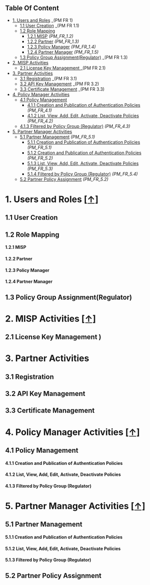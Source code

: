 ## Table Of Content
- [1. Users and Roles](#1-user-and-roles) _(PM FR 1)
  * [1.1 User Creation](#11-user-creation) _(PM FR 1.1)
  * [1.2 Role Mapping](#12-role-mapping)
    * [1.2.1 MISP](#121-misp) _(PM_FR_1.2)_
    * [1.2.2 Partner](#122-partner) _(PM_FR_1.3)_
    * [1.2.3 Policy Manager](#123-policy-manager) _(PM_FR_1.4)_
    * [1.2.4 Partner Manager](#124-partner-manager) _(PM_FR_1.5)_
  * [1.3 Policy Group Assignment(Regulator)](#13-policy-group-assignment-regulator) _(PM FR 1.3)
- [2. MISP Activities](#2-misp-activities-)
  * [2.1 License Key Management ](#21-license-key-management-) _(PM FR 2.1)
- [3. Partner Activities](#3-partner-activities-)
  * [3.1 Registration](#31-registration) _(PM FR 3.1)
  * [3.2 API Key Management](#32-api-key-management) _(PM FR 3.2)
  * [3.3 Certificate Management](#33-certificate-management) _(PM FR 3.3)
- [4. Policy Manager Activities](#4-policy-manager-activities-)
  * [4.1 Policy Management](#41-policy-management-)
    * [4.1.1 Creation and Publication of Authentication Policies](#411-creation-and-publication-of-authentication-policies) _(PM_FR_4.1)_
    * [4.1.2 List, View, Add, Edit, Activate, Deactivate Policies](#412-list-view-add-edit-activate-deactivate-policies) _(PM_FR_4.2)_
   * [4.1.3 Filtered by Policy Group (Regulator)](#413-filtered-by-policy-group-regulator) _(PM_FR_4.3)_
- [5. Partner Manager Activities](#5-partner-manager-activities-)
  * [5.1 Partner Management](#51-partner-management-) _(PM_FR_5.1)_
    * [5.1.1 Creation and Publication of Authentication Policies](#511-creation-and-publication-of-authentication-policies ) _(PM_FR_5.1)_
    * [5.1.2 Creation and Publication of Authentication Policies](#512-creation-and-publication-of-authentication-policies ) _(PM_FR_5.2)_
    * [5.1.3 List, View, Add, Edit, Activate, Deactivate Policies](#413-list-view-add-edit-activate-deactivate-policies) _(PM_FR_5.3)_
    * [5.1.4 Filtered by Policy Group (Regulator)](#514-filtered-by-policy-group-regulator) _(PM_FR_5.4)_
  * [5.2 Partner Policy Assignment](#52-partner-policy-assignment-) _(PM_FR_5.2)_
 
# 1. Users and Roles [**[↑]**](#table-of-content)	 
## 1.1 User Creation 
## 1.2 Role Mapping 
#### 1.2.1 MISP
#### 1.2.2 Partner
#### 1.2.3 Policy Manager
#### 1.2.4 Partner Manager
## 1.3 Policy Group Assignment(Regulator) 
# 2. MISP Activities [**[↑]**](#table-of-content)	 
## 2.1 License Key Management )
# 3. Partner Activities 
## 3.1 Registration  
## 3.2 API Key Management  
## 3.3 Certificate Management 
# 4. Policy Manager Activities [**[↑]**](#table-of-content)
## 4.1 Policy Management
#### 4.1.1 Creation and Publication of Authentication Policies 
#### 4.1.2 List, View, Add, Edit, Activate, Deactivate Policies 
#### 4.1.3 Filtered by Policy Group (Regulator)
# 5. Partner Manager Activities [**[↑]**](#table-of-content)	 
## 5.1 Partner Management 
#### 5.1.1 Creation and Publication of Authentication Policies  
#### 5.1.2 List, View, Add, Edit, Activate, Deactivate Policies
#### 5.1.3 Filtered by Policy Group (Regulator)
## 5.2 Partner Policy Assignment 